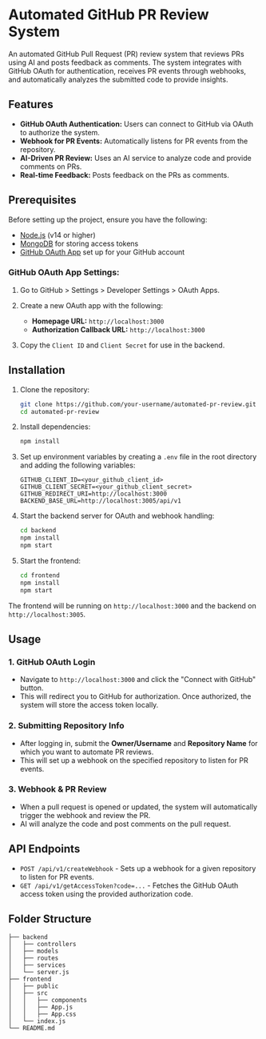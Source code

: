 # Automated GitHub PR Review System

An automated GitHub Pull Request (PR) review system that reviews PRs using AI and posts feedback as comments. The system integrates with GitHub OAuth for authentication, receives PR events through webhooks, and automatically analyzes the submitted code to provide insights.

## Features

- **GitHub OAuth Authentication:** Users can connect to GitHub via OAuth to authorize the system.
- **Webhook for PR Events:** Automatically listens for PR events from the repository.
- **AI-Driven PR Review:** Uses an AI service to analyze code and provide comments on PRs.
- **Real-time Feedback:** Posts feedback on the PRs as comments.

## Prerequisites

Before setting up the project, ensure you have the following:

- [Node.js](https://nodejs.org/en/download/) (v14 or higher)
- [MongoDB](https://www.mongodb.com/) for storing access tokens
- [GitHub OAuth App](https://docs.github.com/en/developers/apps/building-oauth-apps/creating-an-oauth-app) set up for your GitHub account

### GitHub OAuth App Settings:

1. Go to GitHub > Settings > Developer Settings > OAuth Apps.
2. Create a new OAuth app with the following:
   - **Homepage URL:** `http://localhost:3000`
   - **Authorization Callback URL:** `http://localhost:3000`

3. Copy the `Client ID` and `Client Secret` for use in the backend.

## Installation

1. Clone the repository:

    ```bash
    git clone https://github.com/your-username/automated-pr-review.git
    cd automated-pr-review
    ```

2. Install dependencies:

    ```bash
    npm install
    ```

3. Set up environment variables by creating a `.env` file in the root directory and adding the following variables:

    ```plaintext
    GITHUB_CLIENT_ID=<your_github_client_id>
    GITHUB_CLIENT_SECRET=<your_github_client_secret>
    GITHUB_REDIRECT_URI=http://localhost:3000
    BACKEND_BASE_URL=http://localhost:3005/api/v1
    ```

4. Start the backend server for OAuth and webhook handling:

    ```bash
    cd backend
    npm install
    npm start
    ```

5. Start the frontend:

    ```bash
    cd frontend
    npm install
    npm start
    ```

The frontend will be running on `http://localhost:3000` and the backend on `http://localhost:3005`.

## Usage

### 1. GitHub OAuth Login
- Navigate to `http://localhost:3000` and click the "Connect with GitHub" button.
- This will redirect you to GitHub for authorization. Once authorized, the system will store the access token locally.

### 2. Submitting Repository Info
- After logging in, submit the **Owner/Username** and **Repository Name** for which you want to automate PR reviews.
- This will set up a webhook on the specified repository to listen for PR events.

### 3. Webhook & PR Review
- When a pull request is opened or updated, the system will automatically trigger the webhook and review the PR.
- AI will analyze the code and post comments on the pull request.

## API Endpoints

- `POST /api/v1/createWebhook` - Sets up a webhook for a given repository to listen for PR events.
- `GET /api/v1/getAccessToken?code=...` - Fetches the GitHub OAuth access token using the provided authorization code.

## Folder Structure

```plaintext
├── backend
│   ├── controllers
│   ├── models
│   ├── routes
│   ├── services
│   └── server.js
├── frontend
│   ├── public
│   ├── src
│   │   ├── components
│   │   ├── App.js
│   │   ├── App.css
│   └── index.js
└── README.md

